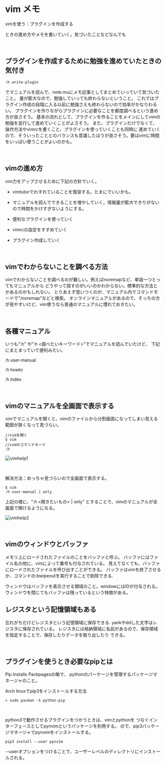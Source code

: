 # vim メモ

vimを使う｜プラグインを作成する

ときの進め方やメモを書いていく。気づいたことなどなんでも

<br />

## プラグインを作成するために勉強を進めていたときの気付き

```
:h write-plugin
```

でマニュアルを読んで、note.muにメモ記事としてまとめていっていて気づいたこと。
量が膨大なので、勉強していっても終わらないということ。
これではプラグイン作成の段階に入る以前に勉強さえも終わらないので効率がかなりわるい。
プラグインを作りながらプラグインに必要なことを都度調べるという進め方が良さそう。
基本の流れとして、プラグインを作ることをメインにしてvimの勉強を並行して進めていくことがよさそう。
また、プラグインだけでなくて、操作方法やvimrcを書くこと、プラグインを使っていくことも同時に
進めていくので、そういったこととのバランスも意識したほうが良さそう。要はvimに時間をいっぱい使うことがよいのかも。

<br />

## vimの進め方

vim力をアップさせるために下記の方針でいく。

- vimtutorでわすれていることを復習する。たまにでいいかも。

- マニュアルを読んでできることを増やしていく。情報量が膨大できりがないので時間をかけすぎないようにする。

- 便利なプラグインを使っていく

- vimrcの設定をすすめていく

- プラグイン作成していく

<br />

## vimでわからないことを調べる方法

vimでわからないことを調べるのが難しい。例えばnoremapなど、単語一つとってもマニュアルから
どうやって探すのがいいのかわからない。標準的な方法とかあるのかもしれない。
とりあえず思いつくのが、マニュアル内でコマンドモードで"/noremap"などと検索。
オンラインマニュアルがあるので、そっちの方が見やすいけど、vim使うなら普通のマニュアルに慣れておきたい。

<br />

## 各種マニュアル

いつも":h" や":h <調べたいキーワード>"でマニュアルを読んでいたけど、
下記にまとまっていて便利みたい。

:h user-manual 

:h howto

:h index

<br />

## vimのマニュアルを全画面で表示する

vimでマニュアルを開くと、vimのファイルから分割画面になってしまい見える範囲が狭くなって見づらい。

```
//vimを開く
$ vim
//vimのコマンドモード
:h
```


![vimhelp1](https://user-images.githubusercontent.com/43819429/133540603-e4097bce-74a0-427f-99be-1aa71ba18803.png)

<br />

解決方法：めっちゃ見づらいので全画面で表示する。

```
$ vim 
:h user-manual | only
```

上記の様に、":h <開きたいもの> | only" とすることで、vimのマニュアルが全画面で開けるようになる。


![vimhelp2](https://user-images.githubusercontent.com/43819429/133541645-e08c20a1-50a8-4d96-9d07-d0f336051510.png)

<br />

## vimのウィンドウとバッファ

メモリ上にロードされたファイルのことをバッファと呼ぶ。
バッファにはファイル名の他に、vimによって番号も付与されている。
見えてなくても、バッファにロードされたファイルを呼び出すことができる。
バッファはvimを終了させるか、コマンドの:bwipeoutを実行することで削除できる.

ウィンドウはバッファを表示させる領域のこと。windowにはIDが付与される。
ウィンドウを閉じてもバッファは残っているという特徴がある。

## レジスタという記憶領域もある

忘れがちだけどレジスタという記憶領域に保存できる.
yankやddした文字はレジスタに保存されている。
レジスタには格納領域に名前があるので、保存領域を指定することで、保存したりデータを取り出したり
できる。

<br />

## プラグインを使うとき必要なpipとは

Pip Installs Packpagesの略で、
pythonのパーケージを管理するパッケージマネージャのこと。

Arch linuxでpip3をインストールする方法

```
> sudo pacman -S python-pip
```

<br />

python3で動作させるプラグインをつかうときは、vimとpythonを
つなぐインターフェースとしてpynvimというパッケージを利用する。
ので、pip3パッケージマネージャでpynvimをインストールする。

```
pip3 install --user pynvim
```

--userオプションをつけることで、ユーザーレベルのディレクトリにインストールされる。

































